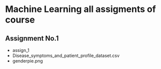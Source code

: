 # Machine Learning all assigments of course

## Assignment No.1
* assign_1
* Disease_symptoms_and_patient_profile_dataset.csv
* genderpie.png